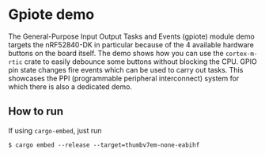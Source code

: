 # Gpiote demo

The General-Purpose Input Output Tasks and Events (gpiote) module demo targets the nRF52840-DK in particular because of the 4 available hardware buttons on the board itself. The demo shows how you can use the `cortex-m-rtic` crate to easily debounce some buttons without blocking the CPU. GPIO pin state changes fire events which can be used to carry out tasks. This showcases the PPI (programmable peripheral interconnect) system for which there is also a dedicated demo.

## How to run

If using `cargo-embed`, just run

```console
$ cargo embed --release --target=thumbv7em-none-eabihf
```